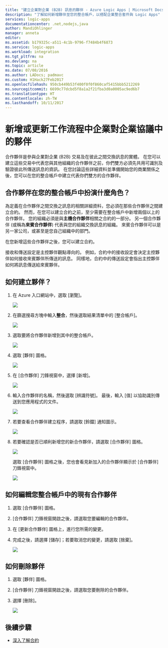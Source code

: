 ```yaml
---
title: "建立企業對企業 (B2B) 訊息的夥伴 - Azure Logic Apps | Microsoft Docs"
description: "了解如何新增夥伴至您的整合帳戶，以搭配企業整合套件與 Logic Apps"
services: logic-apps
documentationcenter: .net,nodejs,java
author: MandiOhlinger
manager: anneta
editor: 
ms.assetid: b179325c-a511-4c1b-9796-f7484b4f6873
ms.service: logic-apps
ms.workload: integration
ms.tgt_pltfrm: na
ms.devlang: na
ms.topic: article
ms.date: 07/08/2016
ms.author: LADocs; padmavc
ms.custom: H1Hack27Feb2017
ms.openlocfilehash: 950cb449b53f400f0f0f860caf5415bbb5212269
ms.sourcegitcommit: 6699c77dcbd5f8a1a2f21fba3d0a0005ac9ed6b7
ms.translationtype: HT
ms.contentlocale: zh-TW
ms.lasthandoff: 10/11/2017
---
```

# <a name="add-or-update-partners-in-business-to-business-agreements-in-your-workflow"></a>新增或更新工作流程中企業對企業協議中的夥伴

合作夥伴是參與企業對企業 (B2B) 交易及在彼此之間交換訊息的實體。 在您可以建立這些交易中代表您與其他組織的合作夥伴之前，你們雙方必須先共用可識別及驗證彼此所傳送訊息的資訊。 在您討論這些詳細資料並準備開始您的商業關係之後，您可以在您的整合帳戶中建立代表你們雙方的合作夥伴。

## <a name="what-roles-do-partners-have-in-your-integration-account"></a>合作夥伴在您的整合帳戶中扮演什麼角色？

為定義在合作夥伴之間交換之訊息的相關詳細資料，您必須在那些合作夥伴之間建立合約。 然而，在您可以建立合約之前，至少需要在整合帳戶中新增兩個以上的合作夥伴。 您的組織必須是與**主機合作夥伴**相關之合約的一部分。 另一個合作夥伴 (或稱為**來賓合作夥伴**) 代表與您的組織交換訊息的組織。 來賓合作夥伴可以是另一家公司，或甚至是您自己組織中的部門。

在您新增這些合作夥伴之後，您可以建立合約。

接收和傳送設定是主控夥伴觀點導向的。 例如，合約中的接收設定會決定主控夥伴如何接收來賓夥伴所傳送的訊息。 同樣地，合約中的傳送設定會指出主控夥伴如何將訊息傳送給來賓夥伴。

## <a name="how-to-create-a-partner"></a>如何建立夥伴？

1. 在 Azure 入口網站中，選取 [瀏覽]。

    ![](./media/logic-apps-enterprise-integration-overview/overview-1.png)

2. 在篩選搜尋方塊中輸入**整合**，然後選取結果清單中的 [整合帳戶]。

    ![](./media/logic-apps-enterprise-integration-overview/overview-2.png)

3. 選取要將合作夥伴新增到其中的整合帳戶。

    ![](./media/logic-apps-enterprise-integration-overview/overview-3.png)

4. 選取 [夥伴]  圖格。

    ![](./media/logic-apps-enterprise-integration-partners/partner-1.png)

5. 在 [合作夥伴] 刀鋒視窗中，選擇 [新增]。

    ![](./media/logic-apps-enterprise-integration-partners/partner-2.png)

6. 輸入合作夥伴的名稱，然後選取 [辨識符號]。 最後，輸入 [值] 以協助識別傳送到您應用程式的文件。

    ![](./media/logic-apps-enterprise-integration-partners/partner-3.png)

7. 若要查看合作夥伴建立程序，請選取 [鈴鐺] 通知圖示。

    ![](./media/logic-apps-enterprise-integration-partners/partner-4.png)

8. 若要確認是否已順利新增您的新合作夥伴，請選取 [合作夥伴] 圖格。

    ![](./media/logic-apps-enterprise-integration-partners/partner-5.png)

    選取 [合作夥伴] 圖格之後，您也會看見新加入的合作夥伴顯示於 [合作夥伴] 刀鋒視窗中。

    ![](./media/logic-apps-enterprise-integration-partners/partner-6.png)

## <a name="how-to-edit-existing-partners-in-your-integration-account"></a>如何編輯您整合帳戶中的現有合作夥伴

1. 選取 [合作夥伴] 圖格。
2. [合作夥伴] 刀鋒視窗開啟之後，請選取您要編輯的合作夥伴。
3. 在 [更新合作夥伴] 圖格上，進行您所需的變更。
4. 完成之後，請選擇 [儲存]；若要取消您的變更，請選取 [捨棄]。

    ![](./media/logic-apps-enterprise-integration-partners/edit-1.png)

## <a name="how-to-delete-a-partner"></a>如何刪除夥伴

1. 選取 [夥伴]  圖格。
2. [合作夥伴] 刀鋒視窗開啟之後，請選取您要刪除的合作夥伴。
3. 選擇 [刪除]。

    ![](./media/logic-apps-enterprise-integration-partners/delete-1.png)

## <a name="next-steps"></a>後續步驟
* [深入了解合約](../logic-apps/logic-apps-enterprise-integration-agreements.md "了解企業整合合約")  

